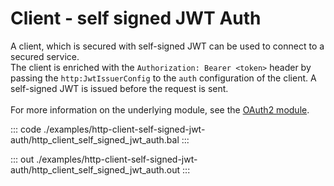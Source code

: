 # Client - self signed JWT Auth

A client, which is secured with self-signed JWT can be used to connect to
a secured service.<br/>
The client is enriched with the `Authorization: Bearer <token>` header by
passing the `http:JwtIssuerConfig` to the `auth` configuration of the
client. A self-signed JWT is issued before the request is sent.<br/><br/>
For more information on the underlying module,
see the [OAuth2 module](https://docs.central.ballerina.io/ballerina/oauth2/latest/).


::: code ./examples/http-client-self-signed-jwt-auth/http_client_self_signed_jwt_auth.bal :::

::: out ./examples/http-client-self-signed-jwt-auth/http_client_self_signed_jwt_auth.out :::